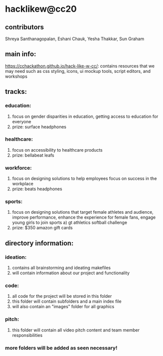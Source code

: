 # hacklikew@cc20

## contributors
Shreya Santhanagopalan, Eshani Chauk, Yesha Thakkar, Sun Graham

## main info:
https://cchackathon.github.io/hack-like-w-cc/: contains resources that we may need such as css styling, icons, ui mockup tools, script editors, and workshops

## tracks: 

### education: 
1. focus on gender disparities in education, getting access to education for everyone
2. prize: surface headphones

### healthcare: 
1. focus on accessibility to healthcare products
2. prize: bellabeat leafs

### workforce: 
1. focus on designing solutions to help employees focus on success in the workplace
2. prize: beats headphones

### sports: 
1. focus on designing solutions that target female athletes and audience, improve performance, enhance the experience for female fans, engage young girls to join sports 
  a) gt athletics softball challenge
2. prize: $350 amazon gift cards


## directory information:

### ideation:
1. contains all brainstorming and ideating makefiles
2. will contain information about our project and functionality

### code:
1. all code for the project will be stored in this folder
2. this folder will contain subfolders and a main index file
3. will also contain an "images" folder for all graphics

### pitch:
1. this folder will contain all video pitch content and team member responsibilities

### more folders will be added as seen necessary!

